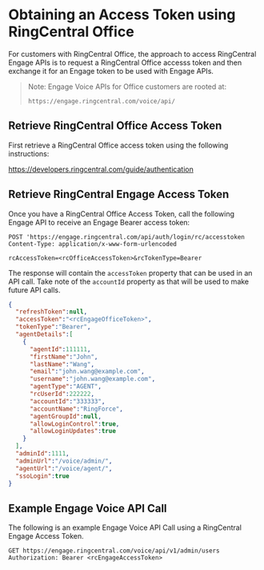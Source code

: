 # Obtaining an Access Token using RingCentral Office

For customers with RingCentral Office, the approach to access RingCentral Engage APIs is to request a RingCentral Office accesss token and then exchange it for an Engage token to be used with Engage APIs.

> Note: Engage Voice APIs for Office customers are rooted at:
> 
> `https://engage.ringcentral.com/voice/api/`

## Retrieve RingCentral Office Access Token

First retrieve a RingCentral Office access token using the following instructions:

https://developers.ringcentral.com/guide/authentication

## Retrieve RingCentral Engage Access Token

Once you have a RingCentral Office Access Token, call the following Engage API to receive an Engage Bearer access token:

```
POST 'https://engage.ringcentral.com/api/auth/login/rc/accesstoken
Content-Type: application/x-www-form-urlencoded

rcAccessToken=<rcOfficeAccessToken>&rcTokenType=Bearer
```

The response will contain the `accessToken` property that can be used in an API call. Take note of the `accountId` property as that will be used to make future API calls.

```json
{
  "refreshToken":null,
  "accessToken":"<rcEngageOfficeToken>",
  "tokenType":"Bearer",
  "agentDetails":[
    {
      "agentId":111111,
      "firstName":"John",
      "lastName":"Wang",
      "email":"john.wang@example.com",
      "username":"john.wang@example.com",
      "agentType":"AGENT",
      "rcUserId":222222,
      "accountId":"333333",
      "accountName":"RingForce",
      "agentGroupId":null,
      "allowLoginControl":true,
      "allowLoginUpdates":true
    }
  ],
  "adminId":1111,
  "adminUrl":"/voice/admin/",
  "agentUrl":"/voice/agent/",
  "ssoLogin":true
}
```

## Example Engage Voice API Call

The following is an example Engage Voice API Call using a RingCentral Engage Access Token.

```
GET https://engage.ringcentral.com/voice/api/v1/admin/users
Authorization: Bearer <rcEngageAccessToken>